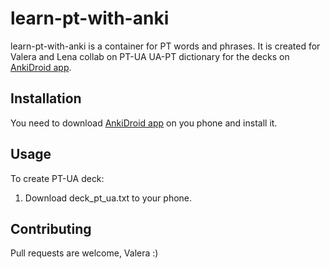 # learn-pt-with-anki

learn-pt-with-anki is a container for PT words and phrases. It is created for Valera and Lena collab on PT-UA UA-PT dictionary for the decks on [AnkiDroid app](https://play.google.com/store/apps/details?id=com.ichi2.anki&pcampaignid=web_share).

## Installation

You need to download [AnkiDroid app](https://play.google.com/store/apps/details?id=com.ichi2.anki&pcampaignid=web_share) on you phone and install it.

## Usage

To create PT-UA deck: 
1. Download deck_pt_ua.txt to your phone.

## Contributing

Pull requests are welcome, Valera :)
